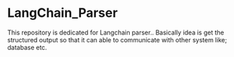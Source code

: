 # LangChain_Parser
This repository is dedicated for Langchain parser.. Basically idea is get the structured output so that it can able to communicate with other system like; database etc.

